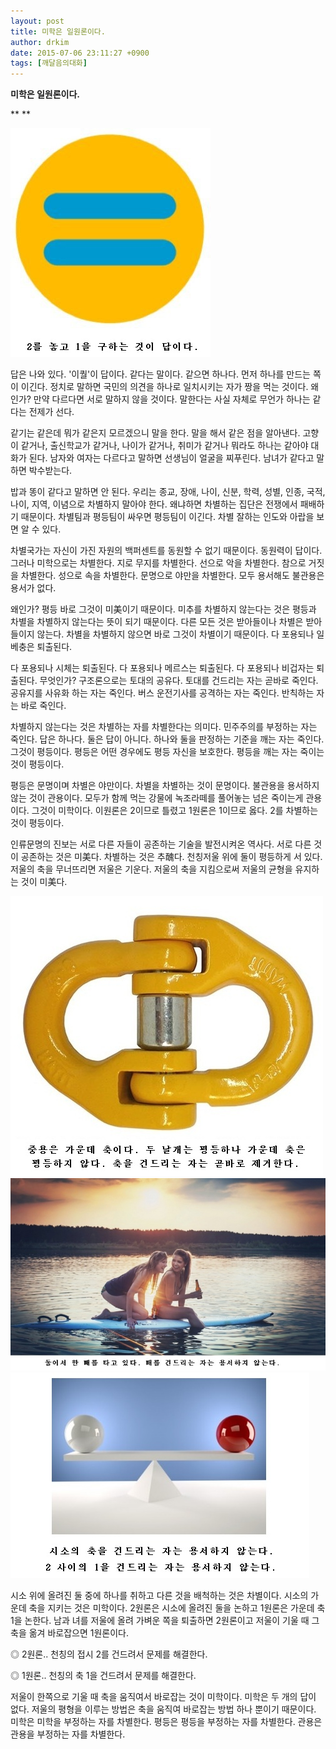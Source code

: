 ```yaml
---
layout: post
title: 미학은 일원론이다.
author: drkim
date: 2015-07-06 23:11:27 +0900
tags: [깨달음의대화]
---
```

**미학은 일원론이다.**

** 
**

  



![](/files/attach/images/198/967/604/227.jpg)   


  


답은 나와 있다. '이퀄'이 답이다. 같다는 말이다. 같으면 하나다. 먼저 하나를 만드는 쪽이 이긴다. 정치로 말하면 국민의 의견을 하나로 일치시키는 자가 짱을 먹는 것이다. 왜인가? 만약 다르다면 서로 말하지 않을 것이다. 말한다는 사실 자체로 무언가 하나는 같다는 전제가 선다. 

  


같기는 같은데 뭐가 같은지 모르겠으니 말을 한다. 말을 해서 같은 점을 알아낸다. 고향이 같거나, 출신학교가 같거나, 나이가 같거나, 취미가 같거나 뭐라도 하나는 같아야 대화가 된다. 남자와 여자는 다르다고 말하면 선생님이 얼굴을 찌푸린다. 남녀가 같다고 말하면 박수받는다. 

  


밥과 똥이 같다고 말하면 안 된다. 우리는 종교, 장애, 나이, 신분, 학력, 성별, 인종, 국적, 나이, 지역, 이념으로 차별하지 말아야 한다. 왜냐하면 차별하는 집단은 전쟁에서 패배하기 때문이다. 차별팀과 평등팀이 싸우면 평등팀이 이긴다. 차별 잘하는 인도와 아랍을 보면 알 수 있다. 

  


차별국가는 자신이 가진 자원의 백퍼센트를 동원할 수 없기 때문이다. 동원력이 답이다. 그러나 미학으로는 차별한다. 지로 무지를 차별한다. 선으로 악을 차별한다. 참으로 거짓을 차별한다. 성으로 속을 차별한다. 문명으로 야만을 차별한다. 모두 용서해도 불관용은 용서가 없다. 

  


왜인가? 평등 바로 그것이 미美이기 때문이다. 미추를 차별하지 않는다는 것은 평등과 차별을 차별하지 않는다는 뜻이 되기 때문이다. 다른 모든 것은 받아들이나 차별은 받아들이지 않는다. 차별을 차별하지 않으면 바로 그것이 차별이기 때문이다. 다 포용되나 일베충은 퇴출된다. 

  


다 포용되나 시체는 퇴출된다. 다 포용되나 메르스는 퇴출된다. 다 포용되나 비겁자는 퇴출된다. 무엇인가? 구조론으로는 토대의 공유다. 토대를 건드리는 자는 곧바로 죽인다. 공유지를 사유화 하는 자는 죽인다. 버스 운전기사를 공격하는 자는 죽인다. 반칙하는 자는 바로 죽인다. 

  


차별하지 않는다는 것은 차별하는 자를 차별한다는 의미다. 민주주의를 부정하는 자는 죽인다. 답은 하나다. 둘은 답이 아니다. 하나와 둘을 판정하는 기준을 깨는 자는 죽인다. 그것이 평등이다. 평등은 어떤 경우에도 평등 자신을 보호한다. 평등을 깨는 자는 죽이는 것이 평등이다. 

  


평등은 문명이며 차별은 야만이다. 차별을 차별하는 것이 문명이다. 불관용을 용서하지 않는 것이 관용이다. 모두가 함께 먹는 강물에 녹조라떼를 풀어놓는 넘은 죽이는게 관용이다. 그것이 미학이다. 이원론은 2이므로 틀렸고 1원론은 1이므로 옳다. 2를 차별하는 것이 평등이다. 

  


인류문명의 진보는 서로 다른 자들이 공존하는 기술을 발전시켜온 역사다. 서로 다른 것이 공존하는 것은 미美다. 차별하는 것은 추醜다. 천칭저울 위에 둘이 평등하게 서 있다. 저울의 축을 무너뜨리면 저울은 기운다. 저울의 축을 지킴으로써 저울의 균형을 유지하는 것이 미美다. 

  


![](/files/attach/images/198/967/604/228.jpg)![](/files/attach/images/198/967/604/229.jpg)![](/files/attach/images/198/967/604/230.jpg)

  


시소 위에 올려진 둘 중에 하나를 취하고 다른 것을 배척하는 것은 차별이다. 시소의 가운데 축을 지키는 것은 미학이다. 2원론은 시소에 올려진 둘을 논하고 1원론은 가운데 축 1을 논한다. 남과 녀를 저울에 올려 가벼운 쪽을 퇴출하면 2원론이고 저울이 기울 때 그 축을 옮겨 바로잡으면 1원론이다.

  


◎ 2원론.. 천칭의 접시 2를 건드려서 문제를 해결한다.

◎ 1원론.. 천칭의 축 1을 건드려서 문제를 해결한다.



저울이 한쪽으로 기울 때 축을 움직여서 바로잡는 것이 미학이다. 미학은 두 개의 답이 없다. 저울의 평형을 이루는 방법은 축을 움직여 바로잡는 방법 하나 뿐이기 때문이다. 미학은 미학을 부정하는 자를 차별한다. 평등은 평등을 부정하는 자를 차별한다. 관용은 관용을 부정하는 자를 차별한다.